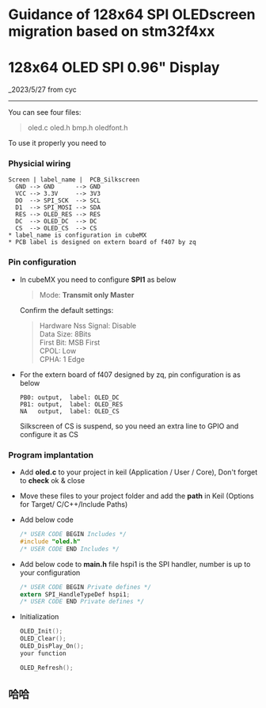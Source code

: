# Guidance of 128x64 SPI OLEDscreen migration based on stm32f4xx

128x64 OLED SPI 0.96" Display
=============================
_2023/5/27 from cyc
___
You can see four files: 
>oled.c
>oled.h
>bmp.h
>oledfont.h

To use it properly you need to 
### Physicial wiring
```
Screen | label_name |  PCB_Silkscreen
  GND --> GND      --> GND
  VCC --> 3.3V     --> 3V3
  DO  --> SPI_SCK  --> SCL
  D1  --> SPI_MOSI --> SDA
  RES --> OLED_RES --> RES
  DC  --> OLED_DC  --> DC
  CS  --> OLED_CS  --> CS
* label_name is configuration in cubeMX
* PCB label is designed on extern board of f407 by zq
```
### Pin configuration
- In cubeMX you need to configure **SPI1** as below                                       
  > Mode: **Transmit only Master**

  Confirm the default settings:                       
  >  Hardware Nss Signal: Disable                        
     Data Size: 8Bits                                  
     First Bit: MSB First                              
     CPOL: Low                                         
     CPHA: 1 Edge

- For the extern board of f407 designed by zq, pin configuration is as below
  ```
  PB0: output,  label: OLED_DC
  PB1: output,  label: OLED_RES
  NA   output,  label: OLED_CS
  ```
  Silkscreen of CS is suspend, so you need an extra line to GPIO and configure it as CS
### Program implantation
- Add **oled.c** to your project in keil (Application / User / Core), Don't forget to **check** ok & close
- Move these files to your project folder and add the **path** in Keil (Options for Target/ C/C++/Include Paths)
- Add below code
  ```c
  /* USER CODE BEGIN Includes */
  #include "oled.h"
  /* USER CODE END Includes */
   ```
- Add below code to **main.h** file
  hspi1 is the SPI handler, number is up to your configuration
  ```c
  /* USER CODE BEGIN Private defines */
  extern SPI_HandleTypeDef hspi1; 
  /* USER CODE END Private defines */
  ```
  
- Initialization	
  ```c
  OLED_Init();
  OLED_Clear();
  OLED_DisPlay_On();
  your function
  
  OLED_Refresh();
  ```
## 哈哈
<!-- 毕越川哈哈 -->
